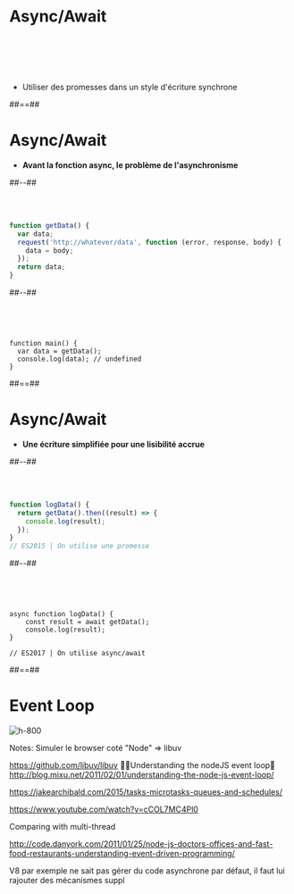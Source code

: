 <!-- .slide: -->

# Async/Await

<br/><br/><br/><br/>

- Utiliser des promesses dans un style d'écriture synchrone

##==##

<!-- .slide: class="two-column-layout" -->

# Async/Await

- **Avant la fonction async, le problème de l'asynchronisme**

##--##

<!-- .slide: class="with-code" -->

<br/><br/>

```javascript
function getData() {
  var data;
  request('http://whatever/data', function (error, response, body) {
    data = body;
  });
  return data;
}
```

##--##

<!-- .slide: class="with-code" -->

<br/><br/>

<pre class="fragment" data-fragment-index="1"><code data-trim class="javascript">
function main() {
  var data = getData();
  console.log(data); // undefined
}
</code></pre>

##==##

<!-- .slide: class="two-column-layout" -->

# Async/Await

- **Une écriture simplifiée pour une lisibilité accrue**

##--##

<!-- .slide: class="with-code" -->

<br/><br/>

```javascript
function logData() {
  return getData().then((result) => {
    console.log(result);
  });
}
// ES2015 | On utilise une promesse
```

##--##

<!-- .slide: class="with-code" -->

<br/><br/>

<pre class="fragment" data-fragment-index="1"><code data-trim class="javascript">
async function logData() {
    const result = await getData();
    console.log(result);
} 

// ES2017 | On utilise async/await
</code></pre>

##==##

<!-- .slide: class="full-center"-->

# Event Loop

![h-800](./assets/images/event_loop.png)

Notes:
Simuler le browser coté "Node" => libuv

https://github.com/libuv/libuv
Understanding the nodeJS event loop
http://blog.mixu.net/2011/02/01/understanding-the-node-js-event-loop/

https://jakearchibald.com/2015/tasks-microtasks-queues-and-schedules/

https://www.youtube.com/watch?v=cCOL7MC4Pl0

Comparing with multi-thread

http://code.danyork.com/2011/01/25/node-js-doctors-offices-and-fast-food-restaurants-understanding-event-driven-programming/

V8 par exemple ne sait pas gérer du code asynchrone par défaut, il faut lui rajouter des mécanismes suppl
